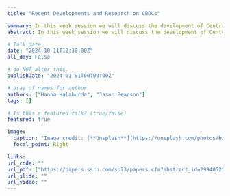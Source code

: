 ```yaml
---
title: "Recent Developments and Research on CBDCs"

summary: In this week session we will discuss the development of Central Banks Digital Currencies, their usage, implementation and related topics.
abstract: In this week session we will discuss the development of Central Banks Digital Currencies, their usage, implementation and related topics.

# Talk date
date: "2024-10-11T12:30:00Z"
all_day: False

# do NOT alter this.
publishDate: "2024-01-01T00:00:00Z"

# aray of names for author
authors: ["Hanna Halaburda", "Jason Pearson"]
tags: []

# Is this a featured talk? (true/false)
featured: true

image:
  caption: "Image credit: [**Unsplash**](https://unsplash.com/photos/bzdhc5b3Bxs)"
  focal_point: Right

links:
url_code: ""
url_pdf: ["https://papers.ssrn.com/sol3/papers.cfm?abstract_id=2994052"]
url_slide: ""
url_video: ""
---
```

